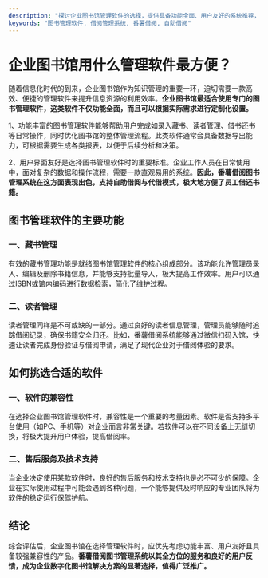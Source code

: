 ```yaml
---
description: "探讨企业图书馆管理软件的选择，提供具备功能全面、用户友好的系统推荐，助力高效借阅管理。"
keywords: "图书管理软件, 借阅管理系统, 番薯借阅, 自助借阅"
---
```

# 企业图书馆用什么管理软件最方便？

随着信息化时代的到来，企业图书馆作为知识管理的重要一环，迫切需要一款高效、便捷的管理软件来提升信息资源的利用效率。**企业图书馆最适合使用专门的图书管理软件，这类软件不仅功能全面，而且可以根据实际需求进行定制化设置。**

1、功能丰富的图书管理软件能够帮助用户完成如录入藏书、读者管理、借书还书等日常操作，同时优化图书馆的整体管理流程。此类软件通常会具备数据导出能力，可根据需要生成各类报表，以便于后续分析和决策。

2、用户界面友好是选择图书管理软件时的重要标准。企业工作人员在日常使用中，面对复杂的数据和操作流程，需要一款直观易用的系统。**因此，番薯借阅图书管理系统在这方面表现出色，支持自助借阅与代借模式，极大地方便了员工借还书籍。**

## 图书管理软件的主要功能

### 一、藏书管理

有效的藏书管理功能是就绪图书馆管理软件的核心组成部分。该功能允许管理员录入、编辑及删除书籍信息，并能够支持批量导入，极大提高工作效率。用户可以通过ISBN或馆内编码进行数据检索，简化了维护过程。

### 二、读者管理

读者管理同样是不可或缺的一部分。通过良好的读者信息管理，管理员能够随时追踪借阅记录，确保书籍安全归还。比如，番薯借阅系统能够通过微信扫码入馆，快速让读者完成身份验证与借阅申请，满足了现代企业对于借阅体验的要求。

## 如何挑选合适的软件

### 一、软件的兼容性

在选择企业图书馆管理软件时，兼容性是一个重要的考量因素。软件是否支持多平台使用（如PC、手机等）对企业而言非常关键。若软件可以在不同设备上无缝切换，将极大提升用户体验，提高借阅率。

### 二、售后服务及技术支持

当企业决定使用某款软件时，良好的售后服务和技术支持也是必不可少的保障。企业在实际使用过程中可能会遇到各种问题，一个能够提供及时响应的专业团队将为软件的稳定运行保驾护航。

## 结论

综合评估后，企业图书馆在选择管理软件时，应优先考虑功能丰富、用户友好且具备较强兼容性的产品。**番薯借阅图书管理系统以其全方位的服务和良好的用户反馈，成为企业数字化图书馆解决方案的显著选择，值得广泛推广。**
